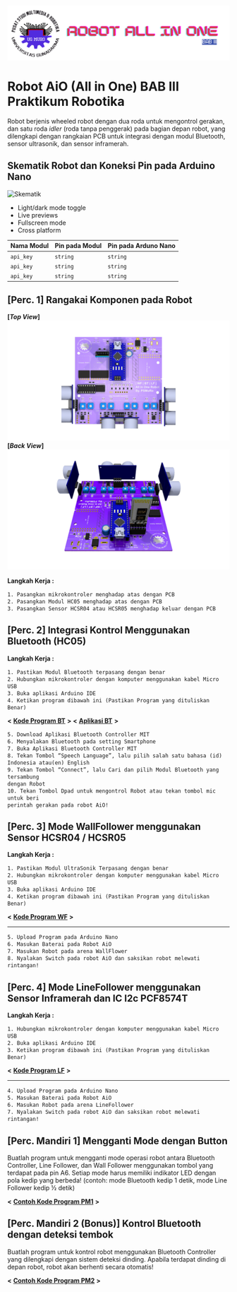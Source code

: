 
![Logo](https://github.com/ElectroBoi/BAB-3-2526/blob/main/images/Banner.png)
# Robot AiO (All in One) BAB III Praktikum Robotika

Robot berjenis wheeled robot dengan dua roda untuk mengontrol gerakan, dan satu roda *idler* (roda tanpa penggerak) pada bagian depan robot, yang dilengkapi dengan rangkaian PCB untuk integrasi dengan modul Bluetooth, sensor ultrasonik, dan sensor inframerah.

## Skematik Robot dan Koneksi Pin pada Arduino Nano
![Skematik](https://via.placeholder.com/468x300?text=App+Screenshot+Here)
- Light/dark mode toggle
- Live previews
- Fullscreen mode
- Cross platform


| **Nama Modul**|**Pin pada Modul**| **Pin pada Arduno Nano**|
| :-------- | :------- | :------------------------- |
| `api_key` | `string` | `string`|
| `api_key` | `string` | `string`|
| `api_key` | `string` | `string`|

## [Perc. 1] Rangakai Komponen pada Robot
**[*Top View*]**
![Penempatan Komponen Atas](https://github.com/ElectroBoi/BAB-3-2526/blob/main/images/look%20top.png)
**[*Back View*]**
![Penempatan Komponen Belakang](https://github.com/ElectroBoi/BAB-3-2526/blob/main/images/lookback.png)

**Langkah Kerja :**

    1. Pasangkan mikrokontroler menghadap atas dengan PCB
    2. Pasangkan Modul HC05 menghadap atas dengan PCB
    3. Pasangkan Sensor HCSR04 atau HCSR05 menghadap keluar dengan PCB
## [Perc. 2] Integrasi Kontrol Menggunakan Bluetooth (HC05)

**Langkah Kerja :**

    1. Pastikan Modul Bluetooth terpasang dengan benar
    2. Hubungkan mikrokontroler dengan komputer menggunakan kabel Micro USB
    3. Buka aplikasi Arduino IDE
    4. Ketikan program dibawah ini (Pastikan Program yang dituliskan Benar)
    
 **<** **[Kode Program BT](https://github.com/ElectroBoi/BAB-3-2526/blob/main/Program/Bluetooth.ino)** **>**
 **<** **[Aplikasi BT](https://drive.google.com/file/d/139XglMQmpKbAmF9NAKJcPuc5kbBICK5A/view)** **>**

    5. Download Aplikasi Bluetooth Controller MIT
    6. Menyalakan Bluetooth pada setting Smartphone
    7. Buka Aplikasi Bluetooth Controller MIT
    8. Tekan Tombol “Speech Language”, lalu pilih salah satu bahasa (id) Indonesia atau(en) English
    9. Tekan Tombol “Connect”, lalu Cari dan pilih Modul Bluetooth yang tersambung
    dengan Robot
    10. Tekan Tombol Dpad untuk mengontrol Robot atau tekan tombol mic untuk beri
    perintah gerakan pada robot AiO!

## [Perc. 3] Mode WallFollower menggunakan Sensor HCSR04 / HCSR05

**Langkah Kerja :**

    1. Pastikan Modul UltraSonik Terpasang dengan benar
    2. Hubungkan mikrokontroler dengan komputer menggunakan kabel Micro USB
    3. Buka aplikasi Arduino IDE
    4. Ketikan program dibawah ini (Pastikan Program yang dituliskan Benar)
    
 **<** **[Kode Program WF](https://github.com/ElectroBoi/BAB-3-2526/blob/main/Program/WF.ino)** **>**

****
    5. Upload Program pada Arduino Nano
    6. Masukan Baterai pada Robot AiO
    7. Masukan Robot pada arena WallFlower
    8. Nyalakan Switch pada robot AiO dan saksikan robot melewati rintangan!
## [Perc. 4] Mode LineFollower menggunakan Sensor Inframerah dan IC I2c PCF8574T

**Langkah Kerja :**


    1. Hubungkan mikrokontroler dengan komputer menggunakan kabel Micro USB
    2. Buka aplikasi Arduino IDE
    3. Ketikan program dibawah ini (Pastikan Program yang dituliskan Benar)

 **<** **[Kode Program LF](https://github.com/ElectroBoi/BAB-3-2526/blob/main/Program/LineFollower.ino)** **>**

***
    4. Upload Program pada Arduino Nano
    5. Masukan Baterai pada Robot AiO
    6. Masukan Robot pada arena LineFollower
    7. Nyalakan Switch pada robot AiO dan saksikan robot melewati rintangan!
    
## [Perc. Mandiri 1] Mengganti Mode dengan Button

Buatlah program untuk mengganti mode operasi robot antara Bluetooth Controller, Line Follower,
dan Wall Follower menggunakan tombol yang terdapat pada pin A6. Setiap mode harus memiliki
indikator LED dengan pola kedip yang berbeda!
(contoh: mode Bluetooth kedip 1 detik, mode Line Follower kedip ½ detik)

**<** **[Contoh Kode Program PM1](https://github.com/ElectroBoi/BAB-3-2526/blob/main/Program/contohPM2.ino)** **>**
## [Perc. Mandiri 2 (Bonus)] Kontrol Bluetooth dengan deteksi tembok

Buatlah program untuk kontrol robot menggunakan Bluetooth Controller yang dilengkapi dengan
sistem deteksi dinding. Apabila terdapat dinding di depan robot, robot akan berhenti secara
otomatis!

**<** **[Contoh Kode Program PM2](https://github.com/ElectroBoi/BAB-3-2526/tree/main)** **>**
